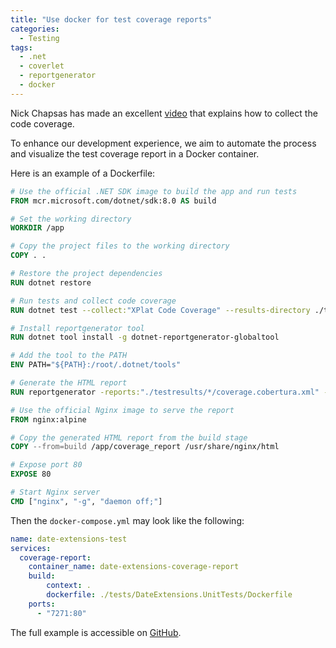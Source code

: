 ```yaml
---
title: "Use docker for test coverage reports"
categories:
  - Testing
tags:
  - .net
  - coverlet
  - reportgenerator
  - docker
---
```


Nick Chapsas has made an excellent [video](https://www.youtube.com/watch?v=xwMWGYD8rgk) that explains how to collect the code coverage.

To enhance our development experience, we aim to automate the process and visualize the test coverage report in a Docker container.

Here is an example of a Dockerfile:  

```dockerfile
# Use the official .NET SDK image to build the app and run tests
FROM mcr.microsoft.com/dotnet/sdk:8.0 AS build

# Set the working directory
WORKDIR /app

# Copy the project files to the working directory
COPY . .

# Restore the project dependencies
RUN dotnet restore

# Run tests and collect code coverage
RUN dotnet test --collect:"XPlat Code Coverage" --results-directory ./testresults

# Install reportgenerator tool
RUN dotnet tool install -g dotnet-reportgenerator-globaltool

# Add the tool to the PATH
ENV PATH="${PATH}:/root/.dotnet/tools"

# Generate the HTML report
RUN reportgenerator -reports:"./testresults/*/coverage.cobertura.xml" -targetdir:coverage_report -reporttypes:Html

# Use the official Nginx image to serve the report
FROM nginx:alpine

# Copy the generated HTML report from the build stage
COPY --from=build /app/coverage_report /usr/share/nginx/html

# Expose port 80
EXPOSE 80

# Start Nginx server
CMD ["nginx", "-g", "daemon off;"]
```

Then the `docker-compose.yml` may look like the following:

```yaml
name: date-extensions-test 
services:
  coverage-report:
    container_name: date-extensions-coverage-report
    build:
        context: .
        dockerfile: ./tests/DateExtensions.UnitTests/Dockerfile
    ports:
      - "7271:80"
```

The full example is accessible on [GitHub](https://github.com/akovanev/practice/tree/main/TestCoverage).